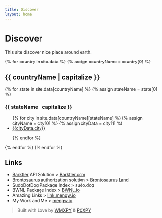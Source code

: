 ```yaml
---
title: Discover
layout: home
---
```


# Discover

This site discover nice place around earth.

{% for country in site.data %}
{% assign countryName = country[0] %}

## {{ countryName | capitalize }}

{% for state in site.data[countryName] %}
{% assign stateName = state[0] %}

### {{ stateName | capitalize }}

<ul>
{% for city in site.data[countryName][stateName] %}
{% assign cityName = city[0] %}
{% assign cityData = city[1] %}

<li>   
<a href="./{{countryName}}/{{stateName}}/{{cityName}}">{{cityData.city}}</a>
</li>

{% endfor %}
</ul>

{% endfor %}
{% endfor %}

## Links

-   [Barktler](https://github.com/Barktler) API Solution > [Barktler.com](//barktler.com)
-   [Brontosaurus](https://github.com/SudoDotDog/Brontosaurus) authorization solution > [Brontosaurus Land](https://brontosaurus.land)
-   SudoDotDog Package Index > [sudo.dog](https://sudo.dog)
-   BWNL Package Index > [BWNL.io](https://bwnl.io)
-   Amazing Links > [link.mengw.io](https://link.mengw.io)
-   My Work and Me > [mengw.io](https://mengw.io)

> Built with Love by [WMXPY](//github.com/WMXPY) & [PCXPY](//github.com/PCXPY)

